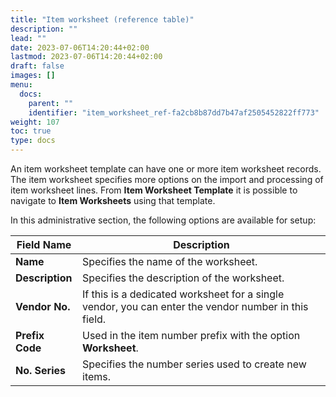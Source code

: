 ```yaml
---
title: "Item worksheet (reference table)"
description: ""
lead: ""
date: 2023-07-06T14:20:44+02:00
lastmod: 2023-07-06T14:20:44+02:00
draft: false
images: []
menu:
  docs:
    parent: ""
    identifier: "item_worksheet_ref-fa2cb8b87dd7b47af2505452822ff773"
weight: 107
toc: true
type: docs
---
```


An item worksheet template can have one or more item worksheet records. The item worksheet specifies more options on the import and processing of item worksheet lines. From **Item Worksheet Template** it is possible to navigate to **Item Worksheets** using that template.

In this administrative section, the following options are available for setup:


| Field Name      | Description |
| ----------- | ----------- |
| **Name** | Specifies the name of the worksheet. |
| **Description** | Specifies the description of the worksheet. | 
| **Vendor No.** | If this is a dedicated worksheet for a single vendor, you can enter the vendor number in this field. |
| **Prefix Code** | Used in the item number prefix with the option **Worksheet**. |
| **No. Series** | Specifies the number series used to create new items. |
